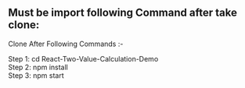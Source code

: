 ## Must be import following Command after take clone:

Clone After Following Commands :- <br>

Step 1: cd React-Two-Value-Calculation-Demo<br>
Step 2: npm install<br>
Step 3: npm start<br>
